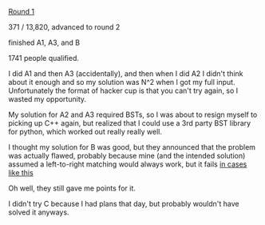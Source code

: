 [Round 1](https://www.facebook.com/codingcompetitions/hacker-cup/2020/round-1)

371 / 13,820, advanced to round 2

finished A1, A3, and B

1741 people qualified.

I did A1 and then A3 (accidentally), and then when I did A2 I didn't think about it enough and so my solution was N^2 when I got my full input.  
Unfortunately the format of hacker cup is that you can't try again, so I wasted my opportunity.

My solution for A2 and A3 required BSTs, so I was about to resign myself to picking up C++ again, but realized that I could use a 3rd party BST library for python, which worked out really really well.

I thought my solution for B was good, but they announced that the problem was actually flawed, probably because mine (and the intended solution) assumed
a left-to-right matching would always work, but it fails [in cases like this](https://codeforces.com/blog/entry/81418?#comment-681795)

Oh well, they still gave me points for it.

I didn't try C because I had plans that day, but probably wouldn't have solved it anyways.
